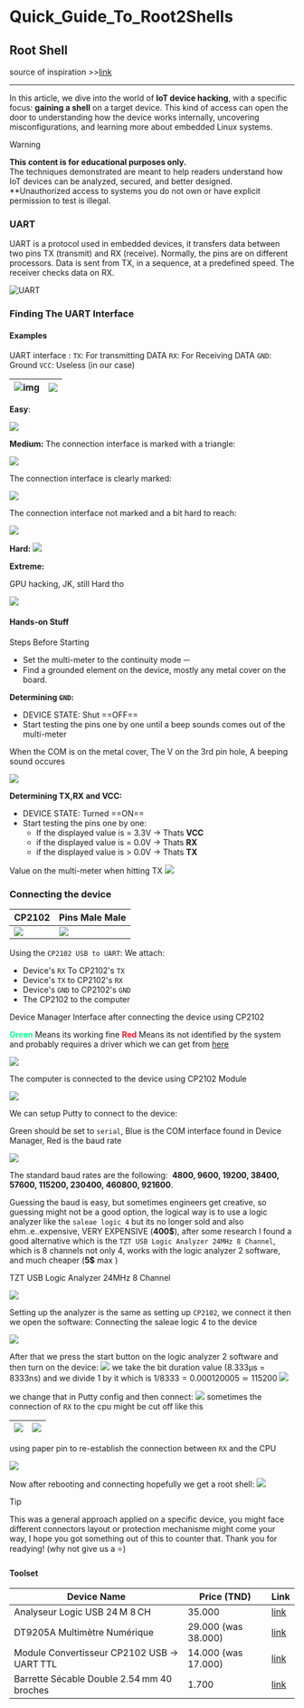 # Quick_Guide_To_Root2Shells
## Root Shell
source of inspiration >>[link](https://www.youtube.com/watch?v=01mw0oTHwxg)

---

In this article, we dive into the world of **IoT device hacking**, with a specific focus: **gaining a shell** on a target device. This kind of access can open the door to understanding how the device works internally, uncovering misconfigurations, and learning more about embedded Linux systems.

>[!Warning]
>**This content is for educational purposes only.**  
>The techniques demonstrated are meant to help readers understand how IoT devices can be analyzed, secured, and better designed. **Unauthorized access to systems you do not own or have explicit permission to test is illegal.
### UART

UART is a protocol used in embedded devices, it transfers data between two pins TX (transmit) and RX (receive). Normally, the pins are on different processors. Data is sent from TX, in a sequence, at a predefined speed. The receiver checks data on RX.

![UART](attachements/UART.png)
### Finding The UART Interface
#### Examples
UART interface :
`TX`: For transmitting DATA
`RX`: For Receiving DATA
`GND`: Ground
`VCC`: Useless (in our case)


| ![img](attachements/1.png)    | ![](attachements/2.png) |
| -------- | ------- |

**Easy**: 

![](attachements/3.png)

**Medium:**
The connection interface is marked with a triangle:

![](attachements/4.png)

The connection interface is clearly marked:

![](attachements/5.png)

The connection interface not marked and a bit hard to reach:

![](attachements/6.png)


**Hard:**
![](attachements/7.png)

**Extreme:**

GPU hacking, JK, still Hard tho

![](attachements/8.png)

#### Hands-on Stuff
Steps Before Starting
- Set the multi-meter to the continuity mode ⎓  
- Find a grounded element on the device, mostly any metal cover on the board.

**Determining `GND`:**
- DEVICE STATE: Shut ==OFF==
- Start testing the pins one by one until a beep sounds comes out of the multi-meter

When the COM is on the metal cover, The V on the 3rd pin hole, A beeping sound occures

![](attachements/9.png)

**Determining TX,RX and VCC:**
- DEVICE STATE: Turned ==ON==
- Start testing the pins one by one:
	- If the displayed value is = 3.3V -> Thats **VCC**
	- if the displayed value is = 0.0V -> Thats **RX**
	- if the displayed value is > 0.0V -> Thats **TX**

Value on the multi-meter when hitting TX
![](attachements/10.png)

### Connecting the device
| CP2102 | Pins Male Male |
| :-------------------------------------------- | :-------------------------------------------------------- |
| ![](attachements/11.png) | ![](attachements/12.png) |

Using the `CP2102 USB to UART`:
We attach:
- Device's `RX` To CP2102's `TX`
- Device's `TX` to CP2102's `RX`
- Device's `GND` to CP2102's `GND`
- The CP2102 to the computer

Device Manager Interface after connecting the device using CP2102

<span style="color: #10ff90"><b>Green</b></span> Means its working fine 
<span style="color: #ff1030"><b>Red</b></span> Means its not identified by the system and probably requires a driver which we can get from [here](https://www.silabs.com/developer-tools/usb-to-uart-bridge-vcp-drivers?tab=downloads)

![](attachements/13.png)

The computer is connected to the device using CP2102 Module

![](attachements/14.png)

We can setup Putty to connect to the device: 

Green should be set to `serial`, Blue is the COM interface found in Device Manager, Red is the baud rate

![](attachements/15.png)

The standard baud rates are the following: 
**4800, 9600, 19200, 38400, 57600, 115200, 230400, 460800, 921600**.

Guessing the baud is easy, but sometimes engineers get creative, so guessing might not be a good option, the logical way is to use a logic analyzer like the `saleae logic 4` but its no longer sold and also ehm..e..expensive, VERY EXPENSIVE (**400$**), after some research I found a good alternative which is the `TZT USB Logic Analyzer 24MHz 8 Channel`, which is 8 channels not only 4, works with the logic analyzer 2 software, and much cheaper (**5\$** max )

TZT USB Logic Analyzer 24MHz 8 Channel

![](attachements/16.png)

Setting up the analyzer is the same as setting up `CP2102`, we connect it then we open the software:
Connecting the saleae logic 4 to the device

![](attachements/17.png)

After that we press the start button on the logic analyzer 2 software and then turn on the device:
![](attachements/18.png)
we take the bit duration value (8.333μs = 8333ns) and we divide 1 by it which is 
$1/8333 = 0.000120005 ≃ 115200$ 
![](attachements/19.png)

we change that in Putty config and then connect:
![](attachements/20.png)
sometimes the connection of `RX` to the cpu might be cut off like this 

| ![](attachements/21.png) | ![](attachements/22.png) |
|:------------------------------------ |:------------------------------------ |

using paper pin to re-establish the connection between `RX` and the CPU

![](attachements/23.png)

Now after rebooting and connecting hopefully we get a root shell:
![](attachements/24.png)

> [!Tip]
> This was a general approach applied on a specific device, you might face different connectors layout or protection mechanisme might come your way, I hope you got something out of this to counter that. Thank you for readying! (why not give us a ⭐) 
#### Toolset 
| Device Name                                | Price (TND)         | Link                                                                                                                                                                   |
| ------------------------------------------ | ------------------- | ---------------------------------------------------------------------------------------------------------------------------------------------------------------------- |
| Analyseur Logic USB 24 M 8 CH              | 35.000              | [link](https://tuni-smart-innovation.com/products/analyseur-logique-usb-24m-8ch?variant=42629345345758)                                                                |
| DT9205A Multimètre Numérique               | 29.000 (was 38.000) | [link](https://tuni-smart-innovation.com/products/dt9205a-multimetre-numerique?_pos=5&_sid=a6e994e89&_ss=r)                                                            |
| Module Convertisseur CP2102 USB → UART TTL | 14.000 (was 17.000) | [link](https://tuni-smart-innovation.com/products/module-convertisseur-cp2102-5pin-usb-vers-uart-ttl?srsltid=AfmBOoqtrKX8orEXKNrZl-NZer1GE3Ar1Ufu81QGgGFdHIjO0gsD9LXZ) |
| Barrette Sécable Double 2.54 mm 40 broches | 1.700               | [link](https://tuni-smart-innovation.com/products/barrette-secable-double-2-54-m-m-40-pines?_pos=34&_sid=e9ee36d10&_ss=r)                                              |

